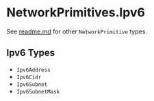 ﻿# NetworkPrimitives.Ipv6

See [readme.md](../readme.md) for other `NetworkPrimitive` types.

## Ipv6 Types

- `Ipv6Address`
- `Ipv6Cidr`
- `Ipv6Subnet`
- `Ipv6SubnetMask`